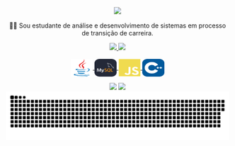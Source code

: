 <p align="center">
  <a href="https://git.io/typing-svg">
    <img src="https://readme-typing-svg.demolab.com?font=Fira+Code&weight=600&size=25&pause=1000&color=ffffff&random=false&width=435&height=40&lines=Ol%C3%A1%2C+eu+sou+o+Eder+Muniz!"Typing SVG">
  </a>
</p>

<div align="center">
  
👨‍🎓 Sou estudante de análise e desenvolvimento de sistemas em processo de transição de carreira. 

</div>

<div align="center">
  <a href="https://github.com/Edd404">
  <img height="150em" src="https://github-readme-stats.vercel.app/api?username=Edd404&show_icons=true&theme=gruvbox&include_all_commits=true&count_private=true"/>
  <img height="150em" src="https://github-readme-stats.vercel.app/api/top-langs/?username=Edd404&layout=compact&langs_count=7&theme=gruvbox"/>
</div>
    
<div style="display: inline_block" align="center"><br>
  <img align="center" alt="Java" height="40" width="50" src="https://raw.githubusercontent.com/devicons/devicon/master/icons/java/java-original.svg">
  <img align="center" alt="MySQL" height="40" width="50" src="https://raw.githubusercontent.com/tandpfun/skill-icons/65dea6c4eaca7da319e552c09f4cf5a9a8dab2c8/icons/MySQL-Dark.svg">
  <img align="center" alt="Js" height="40" width="50" src="https://raw.githubusercontent.com/devicons/devicon/master/icons/javascript/javascript-plain.svg">
  <img align="center" alt="Js" height="40" width="50" src="https://raw.githubusercontent.com/tandpfun/skill-icons/main/icons/CPP.svg">
</div>

</div>
  <p></p>
  <div align="center"> 
  <a href = "mailto:eddjpog@gmail.com"><img src="https://img.shields.io/badge/-Gmail-%23333?style=for-the-badge&logo=hotmail&logoColor=white"></a>
  <a href="https://www.linkedin.com/in/edermuniz404/"><img src="https://img.shields.io/badge/-LinkedIn-%230077B5?style=for-the-badge&logo=linkedin&logoColor=white"></a> 
</div>

<picture>
  <source media="(prefers-color-scheme: dark)" srcset="https://raw.githubusercontent.com/Edd404/Edd404/output/github-contribution-grid-snake-dark.svg">
  <source media="(prefers-color-scheme: light)" srcset="https://raw.githubusercontent.com/Edd404/Edd404/output/github-contribution-grid-snake.svg">
  <img alt="github contribution grid snake animation" src="https://raw.githubusercontent.com/Edd404/Edd404/output/github-contribution-grid-snake.svg">
</picture>
